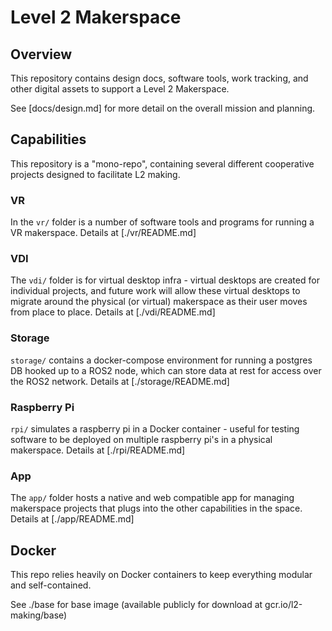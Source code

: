 # Level 2 Makerspace

## Overview

This repository contains design docs, software tools, work tracking, and other digital assets to support a Level 2 Makerspace.

See [docs/design.md] for more detail on the overall mission and planning.

## Capabilities

This repository is a "mono-repo", containing several different cooperative projects designed to facilitate L2 making.

### VR

In the `vr/` folder is a number of software tools and programs for running a VR makerspace. Details at [./vr/README.md]

### VDI

The `vdi/` folder is for virtual desktop infra - virtual desktops are created for individual projects, and 
future work will allow these virtual desktops to migrate around the physical (or virtual) makerspace as their
user moves from place to place. Details at [./vdi/README.md]

### Storage

`storage/` contains a docker-compose environment for running a postgres DB hooked up to a ROS2 node, which can
store data at rest for access over the ROS2 network. Details at [./storage/README.md]

### Raspberry Pi

`rpi/` simulates a raspberry pi in a Docker container - useful for testing software to be deployed on multiple raspberry pi's
in a physical makerspace. Details at [./rpi/README.md]

### App

The `app/` folder hosts a native and web compatible app for managing makerspace projects that plugs into the other capabilities
in the space. Details at [./app/README.md]


## Docker

This repo relies heavily on Docker containers to keep everything modular and self-contained.

See ./base for base image (available publicly for download at gcr.io/l2-making/base)
